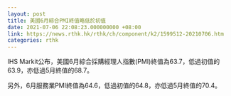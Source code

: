 ```yaml
---
layout: post
title: 美國6月綜合PMI終值略低於初值
date: 2021-07-06 22:08:23.000000000 +08:00
link: https://news.rthk.hk/rthk/ch/component/k2/1599512-20210706.htm
categories: rthk
---
```


IHS Markit公布，美國6月綜合採購經理人指數(PMI)終值為63.7，低過初值的63.9，亦低過5月終值的68.7。

另外，6月服務業PMI終值為64.6，低過初值的64.8，亦低過5月終值的70.4。

